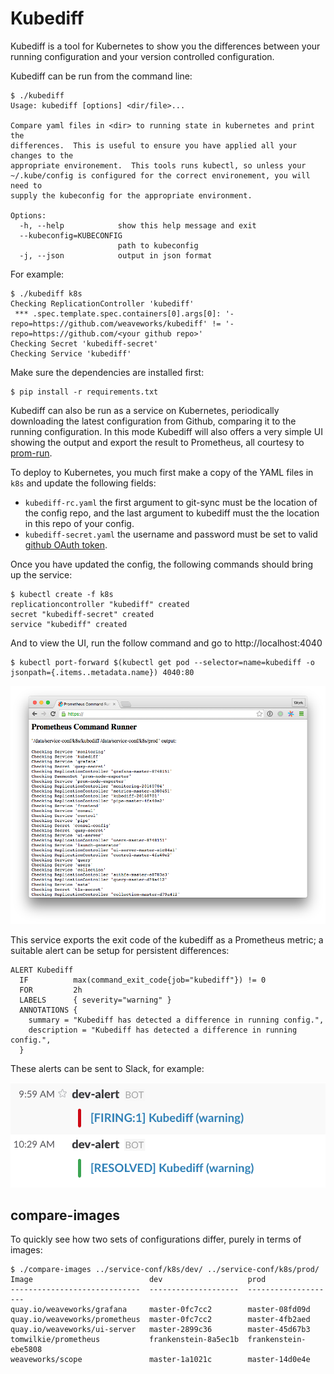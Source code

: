 # Kubediff

Kubediff is a tool for Kubernetes to show you the differences between your
running configuration and your version controlled configuration.

Kubediff can be run from the command line:

    $ ./kubediff
    Usage: kubediff [options] <dir/file>...

    Compare yaml files in <dir> to running state in kubernetes and print the
    differences.  This is useful to ensure you have applied all your changes to the
    appropriate environement.  This tools runs kubectl, so unless your
    ~/.kube/config is configured for the correct environement, you will need to
    supply the kubeconfig for the appropriate environment.

    Options:
      -h, --help            show this help message and exit
      --kubeconfig=KUBECONFIG
                            path to kubeconfig
      -j, --json            output in json format

For example:

    $ ./kubediff k8s
    Checking ReplicationController 'kubediff'
     *** .spec.template.spec.containers[0].args[0]: '-repo=https://github.com/weaveworks/kubediff' != '-repo=https://github.com/<your github repo>'
    Checking Secret 'kubediff-secret'
    Checking Service 'kubediff'

Make sure the dependencies are installed first:

    $ pip install -r requirements.txt

Kubediff can also be run as a service on Kubernetes, periodically downloading the
latest configuration from Github, comparing it to the running configuration.  In
this mode Kubediff will also offers a very simple UI showing the output and
export the result to Prometheus, all courtesy to [prom-run](https://github.com/tomwilkie/prom-run).

To deploy to Kubernetes, you much first make a copy of the YAML files in `k8s`
and update the following fields:

- `kubediff-rc.yaml` the first argument to git-sync must be the location of
  the config repo, and the last argument to kubediff must the the location
  in this repo of your config.
- `kubediff-secret.yaml` the username and password must be set to valid
  [github OAuth token](https://developer.github.com/guides/managing-deploy-keys/#https-cloning-with-oauth-tokens).

Once you have updated the config, the following commands should bring up
the service:

    $ kubectl create -f k8s
    replicationcontroller "kubediff" created
    secret "kubediff-secret" created
    service "kubediff" created

And to view the UI, run the follow command and go to http://localhost:4040

    $ kubectl port-forward $(kubectl get pod --selector=name=kubediff -o jsonpath={.items..metadata.name}) 4040:80

![Kubediff Screenshot](/imgs/screenshot.png)

This service exports the exit code of the kubediff as a Prometheus metric;
a suitable alert can be setup for persistent differences:

    ALERT Kubediff
      IF          max(command_exit_code{job="kubediff"}) != 0
      FOR         2h
      LABELS      { severity="warning" }
      ANNOTATIONS {
        summary = "Kubediff has detected a difference in running config.",
        description = "Kubediff has detected a difference in running config.",
      }

These alerts can be sent to Slack, for example:

![Slack Alert](/imgs/alert.png)

## compare-images

To quickly see how two sets of configurations differ, purely in terms of
images:

```
$ ./compare-images ../service-conf/k8s/dev/ ../service-conf/k8s/prod/
Image                          dev                   prod
-----------------------------  --------------------  --------------------
quay.io/weaveworks/grafana     master-0fc7cc2        master-08fd09d
quay.io/weaveworks/prometheus  master-0fc7cc2        master-4fb2aed
quay.io/weaveworks/ui-server   master-2899c36        master-45d67b3
tomwilkie/prometheus           frankenstein-8a5ec1b  frankenstein-ebe5808
weaveworks/scope               master-1a1021c        master-14d0e4e
```
